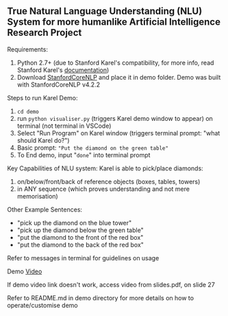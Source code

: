 ## True Natural Language Understanding (NLU) System for more humanlike Artificial Intelligence Research Project ##

Requirements: 
1. Python 2.7+ (due to Stanford Karel's compatibility, for more info, read Stanford Karel's [documentation](https://pypi.org/project/stanfordkarel/))
2. Download [StanfordCoreNLP](https://stanfordnlp.github.io/CoreNLP/download.html) and place it in demo folder. Demo was built with StanfordCoreNLP v4.2.2 

Steps to run Karel Demo:
1. ```cd demo```
2. run ```python visualiser.py``` (triggers Karel demo window to appear) on terminal (not terminal in VSCode)
3. Select "Run Program" on Karel window (triggers terminal prompt: "what should Karel do?")
4. Basic prompt: ```"Put the diamond on the green table"```
5. To End demo, input "```done```" into terminal prompt

Key Capabilities of NLU system:
Karel is able to pick/place diamonds:
1. on/below/front/back of reference objects (boxes, tables, towers)
2. in ANY sequence (which proves understanding and not mere memorisation)

Other Example Sentences:
- "pick up the diamond on the blue tower"
- "pick up the diamond below the green table"
- "put the diamond to the front of the red box"
- "put the diamond to the back of the red box"

Refer to messages in terminal for guidelines on usage 

Demo [Video](https://docs.google.com/file/d/1ksZ5U1gsNb1FMD2iWqBt-AWXeAe8sBWc/preview) 

If demo video link doesn't work, access video from slides.pdf, on slide 27

Refer to README.md in demo directory for more details on how to operate/customise demo
